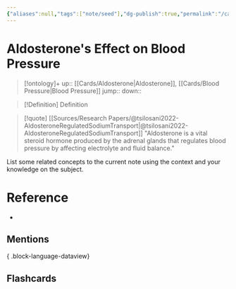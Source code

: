 ```yaml
---
{"aliases":null,"tags":["note/seed"],"dg-publish":true,"permalink":"/cards/aldosterone-s-effect-on-blood-pressure/","dgPassFrontmatter":true}
---
```


# Aldosterone's Effect on Blood Pressure

> [!ontology]+
> up:: [[Cards/Aldosterone\|Aldosterone]], [[Cards/Blood Pressure\|Blood Pressure]]
> jump:: 
> down:: 

> [!Definition] Definition

> [!quote] [[Sources/Research Papers/@tsilosani2022-AldosteroneRegulatedSodiumTransport\|@tsilosani2022-AldosteroneRegulatedSodiumTransport]]
> "Aldosterone is a vital steroid hormone produced by the adrenal glands that regulates blood pressure by affecting electrolyte and fluid balance."

List some related concepts to the current note using the context and your knowledge on the subject.

# Reference

- 

## Mentions


{ .block-language-dataview}

## Flashcards